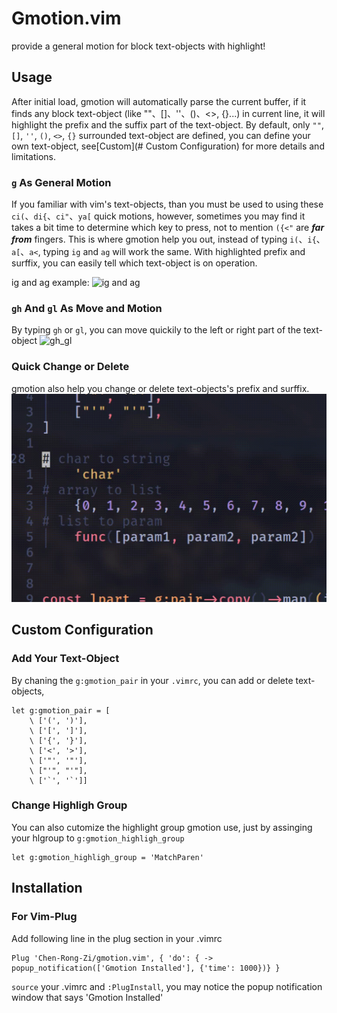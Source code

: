 # Gmotion.vim
provide a general motion for block text-objects with highlight!

## Usage
After initial load, gmotion will automatically parse the current buffer, if it finds any block text-object (like ""、[]、''、()、<>, {}...) in current line, it will highlight the prefix and the suffix part of the text-object.
By default, only `""`, `[]`, `''`, `()`, `<>`, `{}` surrounded text-object are defined, you can define your own text-object, see[Custom](# Custom Configuration) for more details and limitations.

### `g` As General Motion
If you familiar with vim's text-objects, than you must be used to using these `ci(`、`di{`、`ci"`、`ya[` quick motions, however, sometimes you may find it takes a bit time to determine which key to press, not to mention `({<"` are ***far from*** fingers.
This is where gmotion help you out, instead of typing `i(`、`i{`、`a[`、`a<`, typing `ig` and `ag` will work the same. With highlighted prefix and surffix, you can easily tell which text-object is on operation.

ig and ag example:
![ig and ag](./gif/ig_ag.gif)

### `gh` And `gl` As Move and Motion
By typing `gh` or `gl`, you can move quickily to the left or right part of the text-object
![gh_gl](./gif/gh_gl.gif)

### Quick Change or Delete
gmotion also help you change or delete text-objects's prefix and surffix.
![grd](./gif/gr.gif)

## Custom Configuration
### Add Your Text-Object
By chaning the `g:gmotion_pair` in your `.vimrc`, you can add or delete text-objects, 
```vimscript
let g:gmotion_pair = [
    \ ['(', ')'],
    \ ['[', ']'],
    \ ['{', '}'],
    \ ['<', '>'],
    \ ['"', '"'],
    \ ["'", "'"],
    \ ['`', '`']]
```
### Change Highligh Group
You can also cutomize the highlight group gmotion use, just by assinging your hlgroup to `g:gmotion_highligh_group`
```vimscript
let g:gmotion_highligh_group = 'MatchParen'
```

## Installation
### For Vim-Plug
Add following line in the plug section in your .vimrc
```
Plug 'Chen-Rong-Zi/gmotion.vim', { 'do': { -> popup_notification(['Gmotion Installed'], {'time': 1000})} }
```
`source` your .vimrc and `:PlugInstall`, you may notice the popup notification window that says 'Gmotion Installed'
